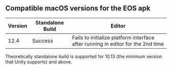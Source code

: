Compatible macOS versions for the EOS apk
---

|Version|Standalone Build|Editor|
|-|-|-|
|12.4|Success|Fails to initialize platform interface after running in editor for the 2nd time|

Theoretically standalone build is supported for 10.13 (the minimum version that Unity supports) and above.
